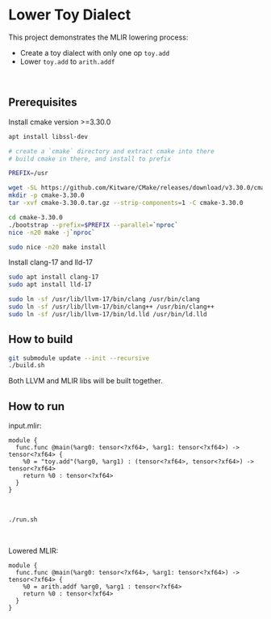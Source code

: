 # Lower Toy Dialect
This project demonstrates the MLIR lowering process:<br/>
- Create a toy dialect with only one op `toy.add`
- Lower `toy.add` to `arith.addf`
<br/>

## Prerequisites
Install cmake version >=3.30.0
```Bash
apt install libssl-dev

# create a `cmake` directory and extract cmake into there
# build cmake in there, and install to prefix

PREFIX=/usr

wget -SL https://github.com/Kitware/CMake/releases/download/v3.30.0/cmake-3.30.0.tar.gz
mkdir -p cmake-3.30.0
tar -xvf cmake-3.30.0.tar.gz --strip-components=1 -C cmake-3.30.0

cd cmake-3.30.0
./bootstrap --prefix=$PREFIX --parallel=`nproc`
nice -n20 make -j`nproc`

sudo nice -n20 make install
```

Install clang-17 and lld-17
```Bash
sudo apt install clang-17
sudo apt install lld-17

sudo ln -sf /usr/lib/llvm-17/bin/clang /usr/bin/clang
sudo ln -sf /usr/lib/llvm-17/bin/clang++ /usr/bin/clang++
sudo ln -sf /usr/lib/llvm-17/bin/ld.lld /usr/bin/ld.lld
```

## How to build
```Bash
git submodule update --init --recursive
./build.sh
```
Both LLVM and MLIR libs will be built together.
<br/>

## How to run
input.mlir:
```mlir
module {
  func.func @main(%arg0: tensor<?xf64>, %arg1: tensor<?xf64>) -> tensor<?xf64> {
    %0 = "toy.add"(%arg0, %arg1) : (tensor<?xf64>, tensor<?xf64>) -> tensor<?xf64>
    return %0 : tensor<?xf64>
  }
}
```
<br/>

```Bash
./run.sh
```
<br/>

Lowered MLIR:
```mlir
module {
  func.func @main(%arg0: tensor<?xf64>, %arg1: tensor<?xf64>) -> tensor<?xf64> {
    %0 = arith.addf %arg0, %arg1 : tensor<?xf64>
    return %0 : tensor<?xf64>
  }
}
```
